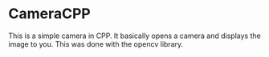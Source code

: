 # CameraCPP
This is a simple camera in CPP. It basically opens a camera and displays the image to you. This was done with the opencv library. 
